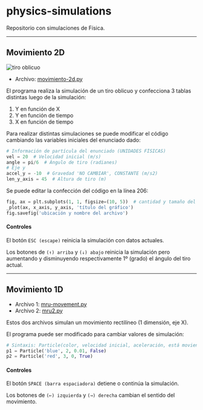 # physics-simulations
Repositorio con simulaciones de Física.

--- 
## Movimiento 2D
![tiro oblicuo](https://github.com/ianchu0317/physics-simulations/assets/71509578/c338e71d-ce1c-4db1-be9a-f2770cf104c0)

- Archivo: [movimiento-2d.py](https://github.com/ianchu0317/physics-simulations/blob/main/movimiento-2d.py)

El programa realiza la simulación de un tiro oblicuo y confecciona 3 tablas distintas luego de la simulación:
1. Y en función de X
2. Y en función de tiempo
3. X en función de tiempo

Para realizar distintas simulaciones se puede modificar el código cambiando las variables iniciales del enunciado dado:
```py
# Información de partícula del enunciado (UNIDADES FÍSICAS)
vel = 20  # Velocidad inicial (m/s)
angle = pi/6  # Ángulo de tiro (radianes)
# Eje y
accel_y = -10  # Gravedad 'NO CAMBIAR', CONSTANTE (m/s2)
len_y_axis = 45  # Altura de tiro (m)
```
Se puede editar la confección del código en la línea 206:
```py
fig, ax = plt.subplots(1, 1, figsize=(10, 5))  # cantidad y tamaño del gráfico
_plot(ax, x_axis, y_axis, 'título del gráfico')
fig.savefig('ubicación y nombre del archivo')      
```
#### Controles
El botón `ESC (escape)` reinicia la simulación con datos actuales. 

Los botones de `(↑) arriba` y `(↓) abajo` reinicia la simulación pero aumentando y disminuyendo respectivamente 1º (grado) el ángulo del tiro actual.

---
## Movimiento 1D
- Archivo 1: [mru-movement.py](https://github.com/ianchu0317/physics-simulations/blob/main/mru-movement.py)
- Archivo 2: [mru2.py](https://github.com/ianchu0317/physics-simulations/blob/main/mru2.py)

Estos dos archivos simulan un movimiento rectilíneo (1 dimensión, eje X). 

El programa puede ser modificado para cambiar valores de simulación:
```py
# Sintaxis: Particle(color, velocidad inicial, aceleración, está moviendo)
p1 = Particle('blue', 2, 0.01, False)
p2 = Particle('red', 3, 0, True)
```

#### Controles
El botón `SPACE (barra espaciadora)` detiene o continúa la simulación.

Los botones de ``(←) izquierda`` y ``(→) derecha`` cambian el sentido del movimiento.
